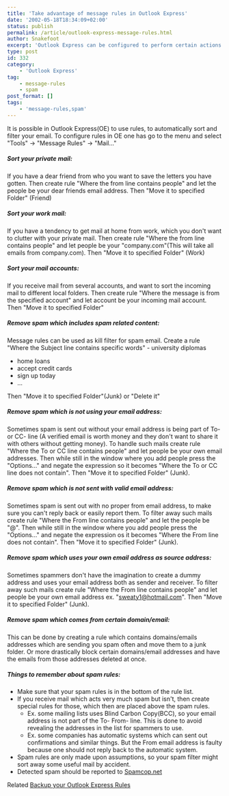 ```yaml
---
title: 'Take advantage of message rules in Outlook Express'
date: '2002-05-18T18:34:09+02:00'
status: publish
permalink: /article/outlook-express-message-rules.html
author: Snakefoot
excerpt: 'Outlook Express can be configured to perform certain actions when an email is received, which is expressed in message rules.'
type: post
id: 332
category:
    - 'Outlook Express'
tag:
    - message-rules
    - spam
post_format: []
tags:
    - 'message-rules,spam'
---
```

It is possible in Outlook Express(OE) to use rules, to automatically sort and filter your email. To configure rules in OE one has go to the menu and select "Tools" -&gt; "Message Rules" -&gt; "Mail..."

##### Sort your private mail:

 If you have a dear friend from who you want to save the letters you have gotten. Then create rule "Where the from line contains people" and let the people be your dear friends email address. Then "Move it to specified Folder" (Friend)  
##### Sort your work mail:

 If you have a tendency to get mail at home from work, which you don't want to clutter with your private mail. Then create rule "Where the from line contains people" and let people be your "company.com"(This will take all emails from company.com). Then "Move it to specified Folder" (Work)  
##### Sort your mail accounts:

 If you receive mail from several accounts, and want to sort the incoming mail to different local folders. Then create rule "Where the message is from the specified account" and let account be your incoming mail account. Then "Move it to specified Folder"  
##### Remove spam which includes spam related content:

 Message rules can be used as kill filter for spam email. Create a rule "Where the Subject line contains specific words" - university diplomas
- home loans
- accept credit cards
- sign up today
- ...
 
 Then "Move it to specified Folder"(Junk) or "Delete it"

##### Remove spam which is not using your email address:

 Sometimes spam is sent out without your email address is being part of To- or CC- line (A verified email is worth money and they don't want to share it with others without getting money). To handle such mails create rule "Where the To or CC line contains people" and let people be your own email addresses. Then while still in the window where you add people press the "Options..." and negate the expression so it becomes "Where the To or CC line does not contain". Then "Move it to specified Folder" (Junk).  
##### Remove spam which is not sent with valid email address:

 Sometimes spam is sent out with no proper from email address, to make sure you can't reply back or easily report them. To filter away such mails create rule "Where the From line contains people" and let the people be "@". Then while still in the window where you add people press the "Options..." and negate the expression os it becomes "Where the From line does not contain". Then "Move it to specified Folder" (Junk).  
##### Remove spam which uses your own email address as source address:

 Sometimes spammers don't have the imagination to create a dummy address and uses your email address both as sender and receiver. To filter away such mails create rule "Where the From line contains people" and let people be your own email address ex. "sweaty1@hotmail.com". Then "Move it to specified Folder" (Junk).  
##### Remove spam which comes from certain domain/email:

 This can be done by creating a rule which contains domains/emails addresses which are sending you spam often and move them to a junk folder. Or more drastically block certain domains/email addresses and have the emails from those addresses deleted at once.  
##### Things to remember about spam rules:

- Make sure that your spam rules is in the bottom of the rule list.
- If you receive mail which acts very much spam but isn't, then create special rules for those, which then are placed above the spam rules. 
  - Ex. some mailing lists uses Blind Carbon Copy(BCC), so your email address is not part of the To- From- line. This is done to avoid revealing the addresses in the list for spammers to use.
  - Ex. some companies has automatic systems which can sent out confirmations and similar things. But the From email address is faulty because one should not reply back to the automatic system.
- Spam rules are only made upon assumptions, so your spam filter might sort away some useful mail by accident.
- Detected spam should be reported to [Spamcop.net](http://spamcop.net)
 
 Related [Backup your Outlook Express Rules](/article/outlook-express-backup-rules.html)